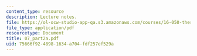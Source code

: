 ```yaml
---
content_type: resource
description: Lecture notes.
file: https://ol-ocw-studio-app-qa.s3.amazonaws.com/courses/16-050-thermal-energy-fall-2002/75666f9248981634a704fdf257ef529a_07_part2a.pdf
file_type: application/pdf
resourcetype: Document
title: 07_part2a.pdf
uid: 75666f92-4898-1634-a704-fdf257ef529a
---
```

